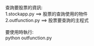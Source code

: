 查詢要股票的資訊:<br>
1.stockapp.py ==> 股票的查詢使用的物件<br>
2.outfunction.py ==> 股票要查詢的主程式<br>
<br>
要使用時執行:<br>
python outfunction.py <br>
